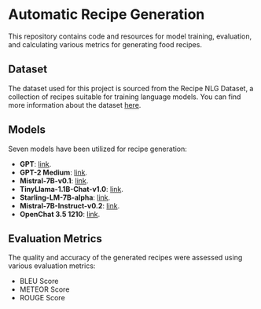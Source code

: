 # Automatic Recipe Generation

This repository contains code and resources for model training, evaluation, and calculating various metrics for generating food recipes.

## Dataset
The dataset used for this project is sourced from the Recipe NLG Dataset, a collection of recipes suitable for training language models. You can find more information about the dataset [here](https://huggingface.co/datasets/recipe_nlg).

## Models
Seven models have been utilized for recipe generation:

- **GPT**: [link](https://huggingface.co/gpt2).
- **GPT-2 Medium**: [link](https://huggingface.co/gpt2-medium).
- **Mistral-7B-v0.1**: [link](https://huggingface.co/mistral-7B-v0.1).
- **TinyLlama-1.1B-Chat-v1.0**: [link](https://huggingface.co/tinyllama-1.1B-chat-v1.0).
- **Starling-LM-7B-alpha**: [link](https://huggingface.co/berkeley-nest/Starling-LM-7B-alpha).
- **Mistral-7B-Instruct-v0.2**: [link](https://huggingface.co/mistralai/Mistral-7B-Instruct-v0.2).
- **OpenChat 3.5 1210**: [link](https://huggingface.co/openchat/openchat-3.5-1210).

## Evaluation Metrics
The quality and accuracy of the generated recipes were assessed using various evaluation metrics:
- BLEU Score
- METEOR Score
- ROUGE Score
